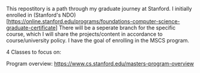 This repostitory is a path through my graduate journey at Stanford. I initially enrolled in (Stanford's NDO)[https://online.stanford.edu/programs/foundations-computer-science-graduate-certificate] There will be a seperate branch for the specific course, which I will share the projects/content in accordance to course/university policy.
I have the goal of enrolling in the MSCS program. 

4 Classes to focus on: 


Program overview: https://www.cs.stanford.edu/masters-program-overview
